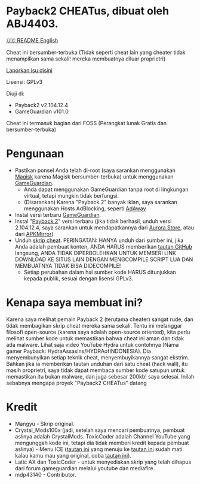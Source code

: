 # Payback2 CHEATus, dibuat oleh ABJ4403.
[🇺🇸️ README English](https://github.com/ABJ4403/Payback2_CHEATus)

Cheat ini bersumber-terbuka (Tidak seperti cheat lain yang cheater tidak menampilkan sama sekali! mereka membuatnya diluar proprietri)

[Laporkan isu disini](https://github.com/ABJ4403/Payback2_CHEATus)

Lisensi: GPLv3

Diuji di:
- Payback2 v2.104.12.4
- GameGuardian v101.0


Cheat ini termasuk bagian dari FOSS (Perangkat lunak Gratis dan bersumber-terbuka)

# Pengunaan
- Pastikan ponsel Anda telah di-root (saya sarankan menggunakan [Magisk](https://github.com/topjohnwu/magisk) karena Magisk bersumber-terbuka) untuk menggunakan [GameGuardian](https://gameguardian.net).
	- Anda dapat menggunakan GameGuardian tanpa root di lingkungan virtual, tetapi mungkin tidak berfungsi.
	- (Disarankan) Karena "Payback 2" banyak iklan, saya sarankan menggunakan Hosts AdBlocking, seperti [AdAway](https://awaway.org)
- Instal versi terbaru [GameGuardian](https://gameguardian.net).
- Instal "[Payback 2](https://play.google.com/store/apps/details?id=net.apex_designs.payback2)" versi terbaru (jika tidak berhasil, unduh versi 2.104.12.4, saya sarankan untuk mendapatkannya dari [Aurora Store](https://auroraoss.org), atau dari [APKMirror](https://apkmirror.com))
- Unduh [skrip cheat](https://github.com/ABJ4403/Payback2_CHEATus/blob/main/Payback2_CHEATus.lua?raw=true). PERINGATAN: HANYA unduh dari sumber ini, jika Anda adalah pembuat konten, ANDA HARUS memberikan [tautan GitHub](https://github.com/ABJ4403/Payback2_CHEATus) langsung, ANDA TIDAK DIPERBOLEHKAN UNTUK MEMBERI LINK DOWNLOAD KE SITUS LAIN DENGAN MENGCOMPILE SCRIPT LUA DAN MEMBUATNYA TIDAK BISA DIDECOMPILE!
	- Setiap perubahan dalam hal sumber kode HARUS ditunjukkan kepada publik, sesuai dengan lisensi GPLv3.

# Kenapa saya membuat ini?
Karena saya melihat pemain Payback 2 (terutama cheater) sangat rude, dan tidak membagikan skrip cheat mereka sama sekali. Tentu ini melanggar filosofi open-source (karena saya adalah open-source oriented), kita perlu melihat sumber kode untuk memastikan bahwa cheat ini aman dan tidak ada malware. Lihat saja video YouTube Hydra untuk contohnya (Nama gamer Payback: HydraAssasins/HYDRAofINDONESIA). Dia menyembunyikan setiap teknik cheat, menyembuyikannya sangat ekstrim. Bahkan jika ia memberikan tautan unduhan dari satu cheat (hack wall), itu masih proprietri, saya tidak dapat membaca sumber kode satupun untuk memastikan itu bukan malware, dan juga sebesar 200kb! saya selesai. Inilah sebabnya mengapa proyek "Payback2 CHEATus" datang

# Kredit
- Mangyu - Skrip original.
- Crystal_Mods100x (jadi, setelah saya mencari pembuatnya, pembuat aslinya adalah CrystalMods. ToxicCoder adalah Channel YouTube yang mengunggah kode ini, tetapi dia tidak memberi kredit kepada pembuat aslinya) - Menu ICE ([tautan ini](https://gameguardian.net/forum/topic/25781-payback-2/?do=findComment&comment=116945) yang menuju ke [tautan ini](https://gameguardian.net/forum/applications/core/interface/file/attachment.php?id=18369) sudah mati. kalau kamu mau yang original, coba [tautan ini](https://www.mediafire.com/file/o1kgc0xbcjdyzac/%7B1.0%7D+PB+2.lua/file)).
- Latic AX dan ToxicCoder - untuk menyediakan skrip yang telah dihapus dari forum gameguardian melalui youtube dan mediafire.
- mdp43140 - Contributor.
